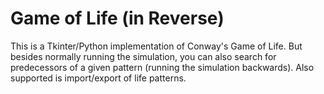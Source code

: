 # Game of Life (in Reverse)

This is a Tkinter/Python implementation of Conway's Game of Life.
But besides normally running the simulation, you can also search for predecessors of a given pattern (running the simulation backwards).
Also supported is import/export of life patterns.